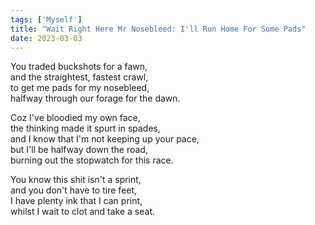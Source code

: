 ```yaml
---  
tags: ['Myself']  
title: "Wait Right Here Mr Nosebleed: I'll Run Home For Some Pads"  
date: 2023-03-03  
---
```


You traded buckshots for a fawn,  
and the straightest, fastest crawl,  
to get me pads for my nosebleed,  
halfway through our forage for the dawn.

Coz I've bloodied my own face,  
the thinking made it spurt in spades,  
and I know that I'm not keeping up your pace,  
but I'll be halfway down the road,  
burning out the stopwatch for this race.

You know this shit isn't a sprint,  
and you don't have to tire feet,  
I have plenty ink that I can print,  
whilst I wait to clot and take a seat.  
